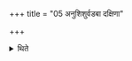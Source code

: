 +++
title = "05 अनुशिशुर्वडबा दक्षिणा"

+++

<details><summary>थिते</summary>

अनुशिशुर्वडबा दक्षिणा ५
</details>
